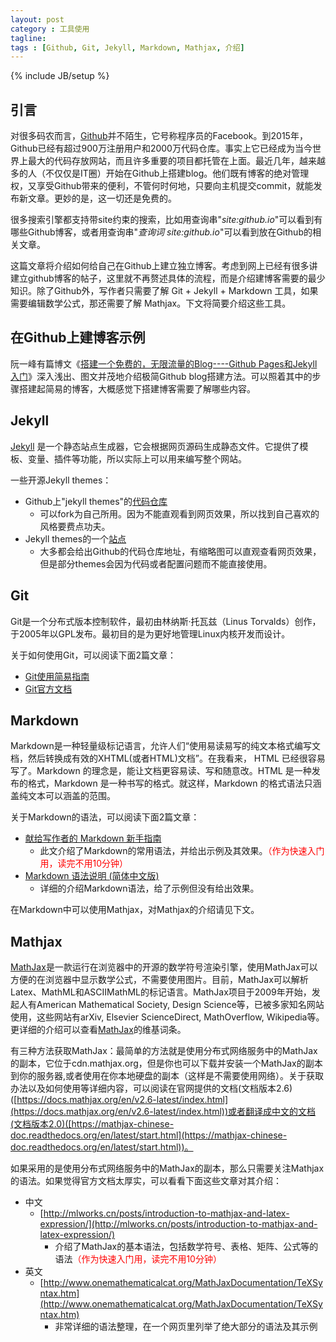 ```yaml
---
layout: post
category : 工具使用
tagline: 
tags : [Github, Git, Jekyll, Markdown, Mathjax, 介绍]
---
```

{% include JB/setup %}

## 引言

对很多码农而言，[Github](https://github.com/)并不陌生，它号称程序员的Facebook。到2015年，Github已经有超过900万注册用户和2000万代码仓库。事实上它已经成为当今世界上最大的代码存放网站，而且许多重要的项目都托管在上面。最近几年，越来越多的人（不仅仅是IT圈）开始在Github上搭建blog。他们既有博客的绝对管理权，又享受Github带来的便利，不管何时何地，只要向主机提交commit，就能发布新文章。更妙的是，这一切还是免费的。

很多搜索引擎都支持带site约束的搜索，比如用查询串"*site:github.io*"可以看到有哪些Github博客，或者用查询串"*查询词 site:github.io*"可以看到放在Github的相关文章。

这篇文章将介绍如何给自己在Github上建立独立博客。考虑到网上已经有很多讲建立github博客的帖子，这里就不再赘述具体的流程，而是介绍建博客需要的最少知识。除了Github外，写作者只需要了解 Git + Jekyll + Markdown 工具，如果需要编辑数学公式，那还需要了解 Mathjax。下文将简要介绍这些工具。

## 在Github上建博客示例

阮一峰有篇博文《[搭建一个免费的，无限流量的Blog----Github Pages和Jekyll入门](http://www.ruanyifeng.com/blog/2012/08/blogging_with_jekyll.html)》深入浅出、图文并茂地介绍极简Github blog搭建方法。可以照着其中的步骤搭建起简易的博客，大概感觉下搭建博客需要了解哪些内容。

## Jekyll

[Jekyll](https://jekyllrb.com/) 是一个静态站点生成器，它会根据网页源码生成静态文件。它提供了模板、变量、插件等功能，所以实际上可以用来编写整个网站。

一些开源Jekyll themes：

+ Github上"jekyll themes"的[代码仓库](https://github.com/search?q=jekyll+theme&type=Repositories)
    - 可以fork为自己所用。因为不能直观看到网页效果，所以找到自己喜欢的风格要费点功夫。
+ Jekyll themes的一个[站点](http://jekyllthemes.org/)
    - 大多都会给出Github的代码仓库地址，有缩略图可以直观查看网页效果，但是部分themes会因为代码或者配置问题而不能直接使用。

## Git

Git是一个分布式版本控制软件，最初由林纳斯·托瓦兹（Linus Torvalds）创作，于2005年以GPL发布。最初目的是为更好地管理Linux内核开发而设计。

关于如何使用Git，可以阅读下面2篇文章：

+ [Git使用简易指南](http://www.bootcss.com/p/git-guide/)
+ [Git官方文档](https://git-scm.com/doc)

## Markdown

Markdown是一种轻量级标记语言，允许人们“使用易读易写的纯文本格式编写文档，然后转换成有效的XHTML(或者HTML)文档”。在我看来， HTML 已经很容易写了。Markdown 的理念是，能让文档更容易读、写和随意改。HTML 是一种发布的格式，Markdown 是一种书写的格式。就这样，Markdown 的格式语法只涵盖纯文本可以涵盖的范围。

关于Markdown的语法，可以阅读下面2篇文章：

+ [献给写作者的 Markdown 新手指南](http://www.jianshu.com/p/q81RER)
    - 此文介绍了Markdown的常用语法，并给出示例及其效果。<font color='red'>（作为快速入门用，读完不用10分钟）</font>
+ [Markdown 语法说明 (简体中文版)](http://wowubuntu.com/markdown/)
    - 详细的介绍Markdown语法，给了示例但没有给出效果。

在Markdown中可以使用Mathjax，对Mathjax的介绍请见下文。

## Mathjax

[MathJax](http://www.mathjax.org/)是一款运行在浏览器中的开源的数学符号渲染引擎，使用MathJax可以方便的在浏览器中显示数学公式，不需要使用图片。目前，MathJax可以解析Latex、MathML和ASCIIMathML的标记语言。MathJax项目于2009年开始，发起人有American Mathematical Society, Design Science等，已被多家知名网站使用，这些网站有arXiv, Elsevier ScienceDirect, MathOverflow, Wikipedia等。更详细的介绍可以查看[MathJax](https://en.wikipedia.org/wiki/MathJax)的维基词条。

有三种方法获取MathJax：最简单的方法就是使用分布式网络服务中的MathJax的副本，它位于cdn.mathjax.org，但是你也可以下载并安装一个MathJax的副本到你的服务器,或者使用在你本地硬盘的副本（这样是不需要使用网络）。关于获取办法以及如何使用等详细内容，可以阅读在官网提供的文档(文档版本2.6)([https://docs.mathjax.org/en/v2.6-latest/index.html](https://docs.mathjax.org/en/v2.6-latest/index.html))或者翻译成中文的文档(文档版本2.0)([https://mathjax-chinese-doc.readthedocs.org/en/latest/start.html](https://mathjax-chinese-doc.readthedocs.org/en/latest/start.html))。

如果采用的是使用分布式网络服务中的MathJax的副本，那么只需要关注Mathjax的语法。如果觉得官方文档太厚实，可以看看下面这些文章对其介绍：

+ 中文
    - [http://mlworks.cn/posts/introduction-to-mathjax-and-latex-expression/](http://mlworks.cn/posts/introduction-to-mathjax-and-latex-expression/)
        + 介绍了MathJax的基本语法，包括数学符号、表格、矩阵、公式等的语法<font color='red'>（作为快速入门用，读完不用10分钟）</font>
+ 英文
    - [http://www.onemathematicalcat.org/MathJaxDocumentation/TeXSyntax.htm](http://www.onemathematicalcat.org/MathJaxDocumentation/TeXSyntax.htm)
        + 非常详细的语法整理，在一个网页里列举了绝大部分的语法及其示例
